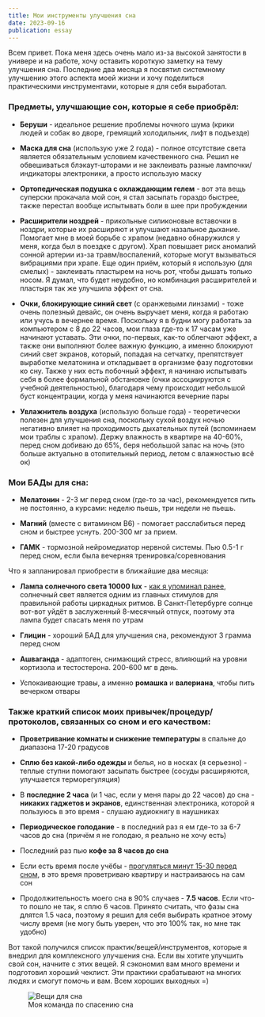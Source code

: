 ```yaml
---
title: Мои инструменты улучшения сна
date: 2023-09-16
publication: essay
---
```


Всем привет. Пока меня здесь очень мало из-за высокой занятости в универе и на работе, хочу оставить короткую заметку на тему улучшения сна. Последние два месяца я посвятил системному улучшению этого аспекта моей жизни и хочу поделиться практическими инструментами, которые я для себя выработал.

### Предметы, улучшающие сон, которые я себе приобрёл:

- **Беруши** - идеальное решение проблемы ночного шума (крики людей и собак во дворе, гремящий холодильник, лифт в подъезде)

- **Маска для сна** (использую уже 2 года) - полное отсутствие света является обязательным условием качественного сна. Решил не обвешиваться блэкаут-шторами и не заклеивать разные лампочки/индикаторы электроники, а просто использую маску

- **Ортопедическая подушка с охлаждающим гелем** - вот эта вещь суперски прокачала мой сон, я стал засыпать гораздо быстрее, также перестал вообще испытывать боли в шее при пробуждении

- **Расширители ноздрей** - прикольные силиконовые вставочки в ноздри, которые их расширяют и улучшают назальное дыхание. Помогает мне в моей борьбе с храпом (недавно обнаружился у меня, когда был в поездке с другом). Храп повышает риск аномалий сонной артерии из-за травм/воспалений, которые могут вызываться вибрациями при храпе. Еще один приём, который я использую (для смелых) - заклеивать пластырем на ночь рот, чтобы дышать только носом. Я думал, что будет неудобно, но комбинация расширителей и пластыря так же улучшила эффект от сна.

- **Очки, блокирующие синий свет** (с оранжевыми линзами) - тоже очень полезный девайс, он очень выручает меня, когда я работаю или учусь в вечернее время. Поскольку я в будни могу работать за компьютером с 8 до 22 часов, мои глаза где-то к 17 часам уже начинают уставать. Эти очки, по-первых, как-то облегчают эффект, а также они выполняют более важную функцию, а именно блокируют синий свет экранов, который, попадая на сетчатку, препятствует выработке мелатонина и откладывает в организме фазу подготовки ко сну. Также у них есть побочный эффект, я начинаю испытывать себя в более формальной обстановке (очки ассоциируются с учебной деятельностью), благодаря чему происходит небольшой буст концентрации, когда у меня начинаются вечерние пары

- **Увлажнитель воздуха** (использую больше года) - теоретически полезен для улучшения сна, поскольку сухой воздух ночью негативно влияет на проходимость дыхательных путей (вспоминаем мои траблы с храпом). Держу влажность в квартире на 40-60%, перед сном добиваю до 65%, беря небольшой запас на ночь (это больше актуально в отопительный период, летом с влажностью всё ок)

### Мои БАДы для сна:
- **Мелатонин** - 2-3 мг перед сном (где-то за час), рекомендуется пить не постоянно, а курсами: неделю пьешь, три недели не пьешь.

- **Магний** (вместе с витамином B6) - помогает расслабиться перед сном и быстрее уснуть. 200-300 мг за прием.

- **ГАМК** - тормозной нейромедиатор нервной системы. Пью 0.5-1 г перед сном, если была вечерняя тренировка/соревнования

Что я запланировал приобрести в ближайшие два месяца:
- **Лампа солнечного света 10000 lux** - [как я упоминал ранее](https://t.me/sanchpetblog/35), солнечный свет является одним из главных стимулов для правильной работы циркадных ритмов. В Санкт-Петербурге солнце вот-вот уйдёт в заслуженный 8-месячный отпуск, поэтому эта лампа будет спасать меня по утрам

- **Глицин** - хороший БАД для улучшения сна, рекомендуют 3 грамма перед сном

- **Ашваганда** - адаптоген, снимающий стресс, влияющий на уровни кортизола и тестостерона. 200-600 мг в день.

- Успокаивающие травы, а именно **ромашка** и **валериана**, чтобы пить вечерком отвары

### Также краткий список моих привычек/процедур/протоколов, связанных со сном и его качеством:

- **Проветривание комнаты и снижение температуры** в спальне до диапазона 17-20 градусов

- **Сплю без какой-либо одежды** и белья, но в носках (я серьезно) - теплые ступни помогают засыпать быстрее (сосуды расширяются, улучшается терморегуляция)

- В **последние 2 часа** (и 1 час, если у меня пары до 22 часов) до сна - **никаких гаджетов и экранов**, единственная электроника, которой я пользуюсь в это время - слушаю аудиокнигу в наушниках

- **Периодическое голодание** - в последний раз я ем где-то за 6-7 часов до сна (причём я не голодаю, я реально не хочу есть)

- Последний раз пью **кофе за 8 часов до сна**

- Если есть время после учёбы - [прогуляться минут 15-30 перед сном](/notes/20230825_my_new_habit/), в это время проветриваю квартиру и настраиваюсь на сам сон

- Продолжительность моего сна в 90% случаев - **7.5 часов**. Если что-то пошло не так, я сплю 6 часов. Принято считать, что фазы сна длятся 1.5 часа, поэтому я решил для себя выбирать кратное этому числу время (не могу быть уверен, что это 100% так, но мне так удобно)

Вот такой получился список практик/вещей/инструментов, которые я внедрил для комплексного улучшения сна. Если вы хотите улучшить свой сон, начните с этих вещей. Я сэкономил вам много времени и подготовил хороший чеклист. Эти практики срабатывают на многих людях и смогут помочь и вам. Всем хороших выходных =)
<figure>
    <img src="https://github.com/sanchpet/my_docker_stack/blob/master/sanchpetblog/images/essays/sleep_rescue_team.png?raw=true" alt="Вещи для сна">
    <figcaption>Моя команда по спасению сна</figcaption>
</figure>
